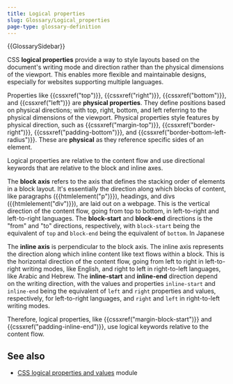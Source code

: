 ```yaml
---
title: Logical properties
slug: Glossary/Logical_properties
page-type: glossary-definition
---
```


{{GlossarySidebar}}

CSS **logical properties** provide a way to style layouts based on the document's writing mode and direction rather than the physical dimensions of the viewport. This enables more flexible and maintainable designs, especially for websites supporting multiple languages.

Properties like {{cssxref("top")}}, {{cssxref("right")}}, {{cssxref("bottom")}}, and {{cssxref("left")}} are **physical properties**. They define positions based on physical directions; with top, right, bottom, and left referring to the physical dimensions of the viewport. Physical properties style features by physical direction, such as {{cssxref("margin-top")}}, {{cssxref("border-right")}}, {{cssxref("padding-bottom")}}, and {{cssxref("border-bottom-left-radius")}}. These are **physical** as they reference specific sides of an element.

Logical properties are relative to the content flow and use directional keywords that are relative to the block and inline axes.

The **block axis** refers to the axis that defines the stacking order of elements in a block layout. It's essentially the direction along which blocks of content, like paragraphs ({{htmlelement("p")}}), headings, and divs ({{htmlelement("div")}}), are laid out on a webpage. This is the vertical direction of the content flow, going from top to bottom, in left-to-right and left-to-right languages. The **block-start** and **block-end** directions is the "from" and "to" directions, respectively, with `block-start` being the equivalent of `top` and `block-end` being the equivalent of `bottom`. In Japanese

The **inline axis** is perpendicular to the block axis. The inline axis represents the direction along which inline content like text flows within a block. This is the horizontal direction of the content flow, going from left to right in left-to-right writing modes, like English, and right to left in right-to-left languages, like Arabic and Hebrew. The **inline-start** and **inline-end** direction depend on the writing direction, with the values and properties `inline-start` and `inline-end` being the equivalent of `left` and `right` properties and values, respectively, for left-to-right languages, and `right` and `left` in right-to-left writing modes.

Therefore, logical properties, like {{cssxref("margin-block-start")}} and {{cssxref("padding-inline-end")}}, use logical keywords relative to the content flow.

## See also

- [CSS logical properties and values](/en-US/docs/Web/CSS/CSS_logical_properties_and_values) module
